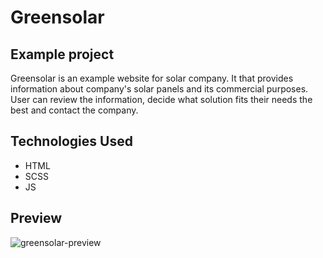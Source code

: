 # Greensolar

## Example project

Greensolar is an example website for solar company. It that provides information about company's solar panels and its commercial purposes. User can review the information, decide what solution fits their needs the best and contact the company.

## Technologies Used

* HTML
* SCSS
* JS

## Preview

![greensolar-preview](https://github.com/lidija3/greensolar/assets/122623282/ff3cf68e-df66-49ae-ae67-bc8fd38ec1fe)
